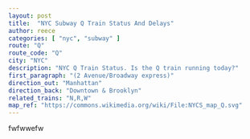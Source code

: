 ```yaml
---
layout: post
title:  "NYC Subway Q Train Status And Delays"
author: reece
categories: [ "nyc", "subway" ]
route: "Q"
route_code: "Q"
city: "NYC"
description: "NYC Q Train Status. Is the Q train running today?"
first_paragraph: "(2 Avenue/Broadway express)"
direction_out: "Manhattan"
direction_back: "Downtown & Brooklyn"
related_trains: "N,R,W"
map_ref: "https://commons.wikimedia.org/wiki/File:NYCS_map_Q.svg"
---
```


fwfwwefw
